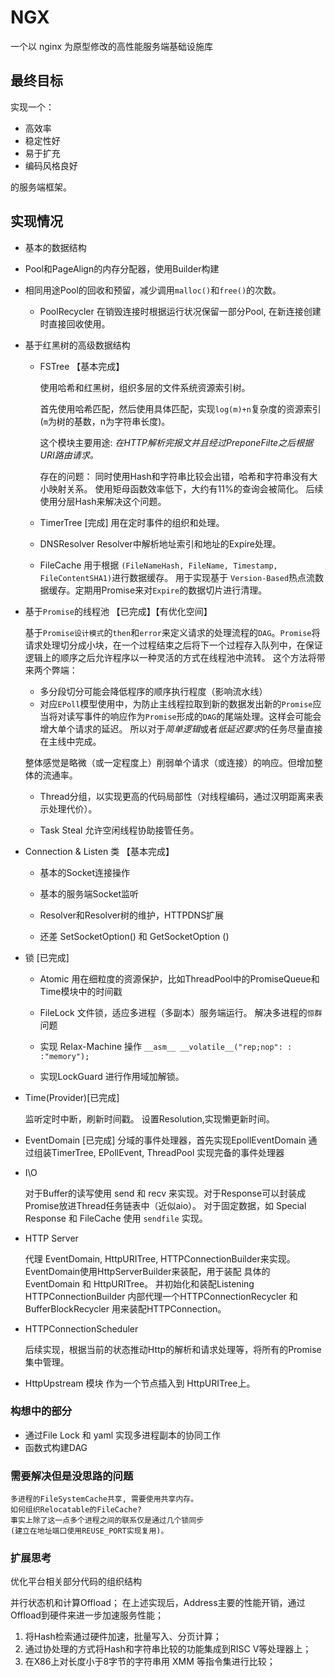 # NGX

一个以 nginx 为原型修改的高性能服务端基础设施库

## 最终目标

实现一个：

-   高效率
-   稳定性好
-   易于扩充
-   编码风格良好

的服务端框架。

## 实现情况


-   基本的数据结构

-   Pool和PageAlign的内存分配器，使用Builder构建

-   相同用途Pool的回收和预留，减少调用`malloc()`和`free()`的次数。
    
    *  PoolRecycler
        在销毁连接时根据运行状况保留一部分Pool, 在新连接创建时直接回收使用。

-   基于红黑树的高级数据结构

    *   FSTree 【基本完成】

        使用哈希和红黑树，组织多层的文件系统资源索引树。

        首先使用哈希匹配，然后使用具体匹配，实现`log(m)+n`复杂度的资源索引(`m`为树的基数，n为字符串长度)。


        这个模块主要用途:
                _在HTTP解析完报文并且经过PreponeFilte之后根据URI路由请求。_


        存在的问题：
                同时使用Hash和字符串比较会出错，哈希和字符串没有大小映射关系。
                使用矩母函数效率低下，大约有11%的查询会被简化。
                后续使用分层Hash来解决这个问题。

    *   TimerTree [完成]
        用在定时事件的组织和处理。
    
    *   DNSResolver
        Resolver中解析地址索引和地址的Expire处理。

    *   FileCache
        用于根据 `(FileNameHash, FileName, Timestamp, FileContentSHA1)`进行数据缓存。
        用于实现基于 `Version-Based`热点流数据缓存。定期用Promise来对`Expire`的数据切片进行清理。

-   基于`Promise`的线程池 【已完成】【有优化空间】

    基于`Promise设计模式`的`then`和`error`来定义请求的处理流程的`DAG`。`Promise`将请求处理切分成小块，在一个过程结束之后将下一个过程存入队列中，在保证逻辑上的顺序之后允许程序以一种灵活的方式在线程池中流转。
    这个方法将带来两个弊端：
    *   多分段切分可能会降低程序的顺序执行程度（影响流水线）
    *   对应`EPoll`模型使用中，为防止主线程拉取到新的数据发出新的`Promise`应当将对读写事件的响应作为`Promise`形成的`DAG`的尾端处理。这样会可能会增大单个请求的延迟。
    所以对于*简单逻辑*或者*低延迟要求*的任务尽量直接在主线中完成。

    整体感觉是略微（或一定程度上）削弱单个请求（或连接）的响应。但增加整体的流通率。

    - Thread分组，以实现更高的代码局部性（对线程编码，通过汉明距离来表示处理代价）。

    - Task Steal 允许空闲线程协助接管任务。

-   Connection & Listen 类 【基本完成】

    -   基本的Socket连接操作

    -   基本的服务端Socket监听

    -   Resolver和Resolver树的维护，HTTPDNS扩展

    -   还差 SetSocketOption() 和 GetSocketOption ()

-   锁 [已完成]
    -   Atomic
        用在细粒度的资源保护，比如ThreadPool中的PromiseQueue和Time模块中的时间戳

    -   FileLock
        文件锁，适应多进程（多副本）服务端运行。
        解决多进程的`惊群`问题

    -   实现 Relax-Machine 操作
        `__asm__ __volatile__("rep;nop": : :"memory");`

    -   实现LockGuard 进行作用域加解锁。

-   Time(Provider)[已完成]

    监听定时中断，刷新时间戳。
    设置Resolution,实现懒更新时间。

- EventDomain [已完成]
    分域的事件处理器，首先实现EpollEventDomain
    通过组装TimerTree, EPollEvent, ThreadPool 实现完备的事件处理器

- I\O

    对于Buffer的读写使用 send 和 recv 来实现。对于Response可以封装成Promise放进Thread任务链表中（近似aio）。
    对于固定数据，如 Special Response 和 FileCache 使用 `sendfile` 实现。

- HTTP Server

    代理 EventDomain, HttpURITree, HTTPConnectionBuilder来实现。
    EventDomain使用HttpServerBuilder来装配，用于装配 具体的 EventDomain 和 HttpURITree。 并初始化和装配Listening
    HTTPConnectionBuilder 内部代理一个HTTPConnectionRecycler 和 BufferBlockRecycler
    用来装配HTTPConnection。

- HTTPConnectionScheduler

    后续实现，根据当前的状态推动Http的解析和请求处理等，将所有的Promise集中管理。

- HttpUpstream 模块
    作为一个节点插入到 HttpURITree上。

### 构想中的部分

- 通过File Lock 和 yaml 实现多进程副本的协同工作
- 函数式构建DAG
  
### 需要解决但是没思路的问题

    多进程的FileSystemCache共享, 需要使用共享内存。
    如何组织Relocatable的FileCache?
    事实上除了这一点多个进程之间的联系仅是通过几个锁同步
    (建立在地址端口使用REUSE_PORT实现复用)。

### 扩展思考

优化平台相关部分代码的组织结构

并行状态机和计算Offload；
在上述实现后，Address主要的性能开销，通过Offload到硬件来进一步加速服务性能；

1. 将Hash检索通过硬件加速，批量写入、分页计算；
2. 通过协处理的方式将Hash和字符串比较的功能集成到RISC V等处理器上；
3. 在X86上对长度小于8字节的字符串用 XMM 等指令集进行比较；

